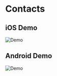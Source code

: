 # Contacts

## iOS Demo

![Demo](https://private-user-images.githubusercontent.com/150369058/294109475-e8e5ad6f-6916-4d40-b396-2bf011f531c9.gif?jwt=eyJhbGciOiJIUzI1NiIsInR5cCI6IkpXVCJ9.eyJpc3MiOiJnaXRodWIuY29tIiwiYXVkIjoicmF3LmdpdGh1YnVzZXJjb250ZW50LmNvbSIsImtleSI6ImtleTUiLCJleHAiOjE3MDQzNTIyODAsIm5iZiI6MTcwNDM1MTk4MCwicGF0aCI6Ii8xNTAzNjkwNTgvMjk0MTA5NDc1LWU4ZTVhZDZmLTY5MTYtNGQ0MC1iMzk2LTJiZjAxMWY1MzFjOS5naWY_WC1BbXotQWxnb3JpdGhtPUFXUzQtSE1BQy1TSEEyNTYmWC1BbXotQ3JlZGVudGlhbD1BS0lBVkNPRFlMU0E1M1BRSzRaQSUyRjIwMjQwMTA0JTJGdXMtZWFzdC0xJTJGczMlMkZhd3M0X3JlcXVlc3QmWC1BbXotRGF0ZT0yMDI0MDEwNFQwNzA2MjBaJlgtQW16LUV4cGlyZXM9MzAwJlgtQW16LVNpZ25hdHVyZT0zNWU2M2E0YTJlMTEzNGI4OTJmNjcyZjJhMGFhOTM2ZTAwZTZlNzlhM2VjODBmNTU1NjkxMTFjNzgzYWNkZWJlJlgtQW16LVNpZ25lZEhlYWRlcnM9aG9zdCZhY3Rvcl9pZD0wJmtleV9pZD0wJnJlcG9faWQ9MCJ9.aFb7ATz9hBNtdBflZZEeY0xNY718bzJblWSVi7onra4)

## Android Demo

![Demo](https://private-user-images.githubusercontent.com/150369058/294107582-0f8fd890-6f58-4651-9fea-d4df979f7de4.gif?jwt=eyJhbGciOiJIUzI1NiIsInR5cCI6IkpXVCJ9.eyJpc3MiOiJnaXRodWIuY29tIiwiYXVkIjoicmF3LmdpdGh1YnVzZXJjb250ZW50LmNvbSIsImtleSI6ImtleTUiLCJleHAiOjE3MDQzNTE2MjksIm5iZiI6MTcwNDM1MTMyOSwicGF0aCI6Ii8xNTAzNjkwNTgvMjk0MTA3NTgyLTBmOGZkODkwLTZmNTgtNDY1MS05ZmVhLWQ0ZGY5NzlmN2RlNC5naWY_WC1BbXotQWxnb3JpdGhtPUFXUzQtSE1BQy1TSEEyNTYmWC1BbXotQ3JlZGVudGlhbD1BS0lBVkNPRFlMU0E1M1BRSzRaQSUyRjIwMjQwMTA0JTJGdXMtZWFzdC0xJTJGczMlMkZhd3M0X3JlcXVlc3QmWC1BbXotRGF0ZT0yMDI0MDEwNFQwNjU1MjlaJlgtQW16LUV4cGlyZXM9MzAwJlgtQW16LVNpZ25hdHVyZT0zMjQwZDk4ZjQzZTUxZGRhOTNmZWIyMDE5YzkzNjdkYTk4MDAyZGY0NGU3OTg3MjkwNGU0MGFiZTRmOWIwOTk3JlgtQW16LVNpZ25lZEhlYWRlcnM9aG9zdCZhY3Rvcl9pZD0wJmtleV9pZD0wJnJlcG9faWQ9MCJ9.btzZc4ykH5OwIwiMQAD-5Z9rYHbmw3SEddFBk9d_U5g)
